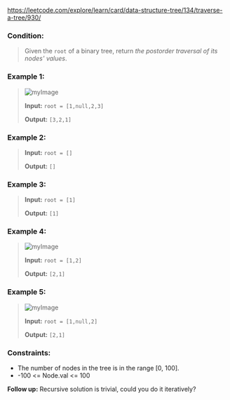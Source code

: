 https://leetcode.com/explore/learn/card/data-structure-tree/134/traverse-a-tree/930/

### Condition:

>Given the `root` of a binary tree, return *the postorder traversal of its nodes' values*.

### Example 1:

>![myImage](https://assets.leetcode.com/uploads/2020/08/28/pre1.jpg)
>
>**Input:** `root = [1,null,2,3]`
>
>**Output:** `[3,2,1]`

### Example 2:

>**Input:** `root = []`
>
>**Output:** `[]`

### Example 3:

>**Input:** `root = [1]`
>
>**Output:** `[1]`

### Example 4:

>![myImage](https://assets.leetcode.com/uploads/2020/08/28/pre3.jpg)
>
>**Input:** `root = [1,2]`
>
>**Output:** `[2,1]`

### Example 5:

>![myImage](https://assets.leetcode.com/uploads/2020/08/28/pre2.jpg)
>
>**Input:** `root = [1,null,2]`
>
>**Output:** `[2,1]`

### Constraints:

* The number of nodes in the tree is in the range [0, 100].
* -100 <= Node.val <= 100

**Follow up:** Recursive solution is trivial, could you do it iteratively?
